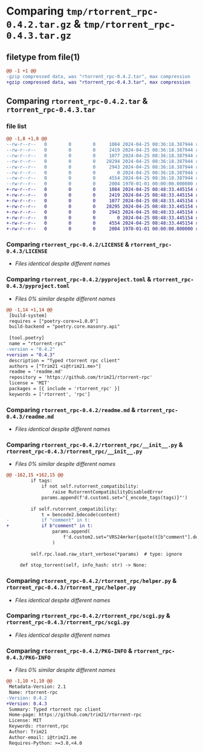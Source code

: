 # Comparing `tmp/rtorrent_rpc-0.4.2.tar.gz` & `tmp/rtorrent_rpc-0.4.3.tar.gz`

## filetype from file(1)

```diff
@@ -1 +1 @@
-gzip compressed data, was "rtorrent_rpc-0.4.2.tar", max compression
+gzip compressed data, was "rtorrent_rpc-0.4.3.tar", max compression
```

## Comparing `rtorrent_rpc-0.4.2.tar` & `rtorrent_rpc-0.4.3.tar`

### file list

```diff
@@ -1,8 +1,8 @@
--rw-r--r--   0        0        0     1084 2024-04-25 08:36:18.387944 rtorrent_rpc-0.4.2/LICENSE
--rw-r--r--   0        0        0     2419 2024-04-25 08:36:18.387944 rtorrent_rpc-0.4.2/pyproject.toml
--rw-r--r--   0        0        0     1077 2024-04-25 08:36:18.387944 rtorrent_rpc-0.4.2/readme.md
--rw-r--r--   0        0        0    28294 2024-04-25 08:36:18.387944 rtorrent_rpc-0.4.2/rtorrent_rpc/__init__.py
--rw-r--r--   0        0        0     2943 2024-04-25 08:36:18.387944 rtorrent_rpc-0.4.2/rtorrent_rpc/helper.py
--rw-r--r--   0        0        0        0 2024-04-25 08:36:18.387944 rtorrent_rpc-0.4.2/rtorrent_rpc/py.typed
--rw-r--r--   0        0        0     4554 2024-04-25 08:36:18.387944 rtorrent_rpc-0.4.2/rtorrent_rpc/scgi.py
--rw-r--r--   0        0        0     2004 1970-01-01 00:00:00.000000 rtorrent_rpc-0.4.2/PKG-INFO
+-rw-r--r--   0        0        0     1084 2024-04-25 08:48:33.445154 rtorrent_rpc-0.4.3/LICENSE
+-rw-r--r--   0        0        0     2419 2024-04-25 08:48:33.445154 rtorrent_rpc-0.4.3/pyproject.toml
+-rw-r--r--   0        0        0     1077 2024-04-25 08:48:33.445154 rtorrent_rpc-0.4.3/readme.md
+-rw-r--r--   0        0        0    28295 2024-04-25 08:48:33.445154 rtorrent_rpc-0.4.3/rtorrent_rpc/__init__.py
+-rw-r--r--   0        0        0     2943 2024-04-25 08:48:33.445154 rtorrent_rpc-0.4.3/rtorrent_rpc/helper.py
+-rw-r--r--   0        0        0        0 2024-04-25 08:48:33.445154 rtorrent_rpc-0.4.3/rtorrent_rpc/py.typed
+-rw-r--r--   0        0        0     4554 2024-04-25 08:48:33.445154 rtorrent_rpc-0.4.3/rtorrent_rpc/scgi.py
+-rw-r--r--   0        0        0     2004 1970-01-01 00:00:00.000000 rtorrent_rpc-0.4.3/PKG-INFO
```

### Comparing `rtorrent_rpc-0.4.2/LICENSE` & `rtorrent_rpc-0.4.3/LICENSE`

 * *Files identical despite different names*

### Comparing `rtorrent_rpc-0.4.2/pyproject.toml` & `rtorrent_rpc-0.4.3/pyproject.toml`

 * *Files 0% similar despite different names*

```diff
@@ -1,14 +1,14 @@
 [build-system]
 requires = ["poetry-core>=1.0.0"]
 build-backend = "poetry.core.masonry.api"
 
 [tool.poetry]
 name = "rtorrent-rpc"
-version = "0.4.2"
+version = "0.4.3"
 description = "Typed rtorrent rpc client"
 authors = ["Trim21 <i@trim21.me>"]
 readme = 'readme.md'
 repository = 'https://github.com/trim21/rtorrent-rpc'
 license = 'MIT'
 packages = [{ include = 'rtorrent_rpc' }]
 keywords = ['rtorrent', 'rpc']
```

### Comparing `rtorrent_rpc-0.4.2/readme.md` & `rtorrent_rpc-0.4.3/readme.md`

 * *Files identical despite different names*

### Comparing `rtorrent_rpc-0.4.2/rtorrent_rpc/__init__.py` & `rtorrent_rpc-0.4.3/rtorrent_rpc/__init__.py`

 * *Files 0% similar despite different names*

```diff
@@ -162,15 +162,15 @@
         if tags:
             if not self.rutorrent_compatibility:
                 raise RutorrentCompatibilityDisabledError
             params.append(f'd.custom1.set="{_encode_tags(tags)}"')
 
         if self.rutorrent_compatibility:
             t = bencode2.bdecode(content)
-            if "comment" in t:
+            if b"comment" in t:
                 params.append(
                     f'd.custom2.set="VRS24mrker{quote(t[b"comment"].decode().strip())}"'
                 )
 
         self.rpc.load.raw_start_verbose(*params)  # type: ignore
 
     def stop_torrent(self, info_hash: str) -> None:
```

### Comparing `rtorrent_rpc-0.4.2/rtorrent_rpc/helper.py` & `rtorrent_rpc-0.4.3/rtorrent_rpc/helper.py`

 * *Files identical despite different names*

### Comparing `rtorrent_rpc-0.4.2/rtorrent_rpc/scgi.py` & `rtorrent_rpc-0.4.3/rtorrent_rpc/scgi.py`

 * *Files identical despite different names*

### Comparing `rtorrent_rpc-0.4.2/PKG-INFO` & `rtorrent_rpc-0.4.3/PKG-INFO`

 * *Files 0% similar despite different names*

```diff
@@ -1,10 +1,10 @@
 Metadata-Version: 2.1
 Name: rtorrent-rpc
-Version: 0.4.2
+Version: 0.4.3
 Summary: Typed rtorrent rpc client
 Home-page: https://github.com/trim21/rtorrent-rpc
 License: MIT
 Keywords: rtorrent,rpc
 Author: Trim21
 Author-email: i@trim21.me
 Requires-Python: >=3.8,<4.0
```

